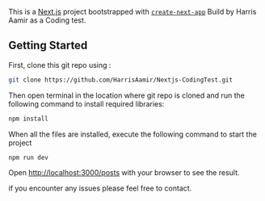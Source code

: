 This is a [Next.js](https://nextjs.org/) project bootstrapped with [`create-next-app`](https://github.com/vercel/next.js/tree/canary/packages/create-next-app) Build by Harris Aamir as a Coding test.

## Getting Started

First, clone this git repo using :

```bash
git clone https://github.com/HarrisAamir/Nextjs-CodingTest.git
```
Then open terminal in the location where git repo is cloned and run the following command to install required libraries:

```bash
npm install
```
When all the files are installed, execute the following command to start the project

```bash
npm run dev
```
Open [http://localhost:3000/posts](http://localhost:3000) with your browser to see the result.

if you encounter any issues please feel free to contact. 
